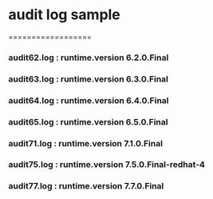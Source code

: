 # audit log sample
==================

### audit62.log : runtime.version 6.2.0.Final

### audit63.log : runtime.version 6.3.0.Final

### audit64.log : runtime.version 6.4.0.Final

### audit65.log : runtime.version 6.5.0.Final

### audit71.log : runtime.version 7.1.0.Final

### audit75.log : runtime.version 7.5.0.Final-redhat-4

### audit77.log : runtime.version 7.7.0.Final
